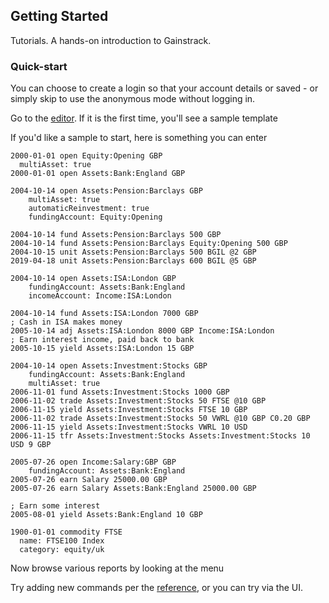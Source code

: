 ## Getting Started

Tutorials. A hands-on introduction to Gainstrack.

### Quick-start
You can choose to create a login so that your account details or saved - or simply skip to use the anonymous mode without logging in.

Go to the [editor](/editor). If it is the first time, you'll see a sample template

If you'd like a sample to start, here is something you can enter

```text
2000-01-01 open Equity:Opening GBP
  multiAsset: true
2000-01-01 open Assets:Bank:England GBP

2004-10-14 open Assets:Pension:Barclays GBP
    multiAsset: true
    automaticReinvestment: true
    fundingAccount: Equity:Opening

2004-10-14 fund Assets:Pension:Barclays 500 GBP
2004-10-14 fund Assets:Pension:Barclays Equity:Opening 500 GBP
2004-10-15 unit Assets:Pension:Barclays 500 BGIL @2 GBP
2019-04-18 unit Assets:Pension:Barclays 600 BGIL @5 GBP

2004-10-14 open Assets:ISA:London GBP
    fundingAccount: Assets:Bank:England
    incomeAccount: Income:ISA:London

2004-10-14 fund Assets:ISA:London 7000 GBP
; Cash in ISA makes money
2005-10-14 adj Assets:ISA:London 8000 GBP Income:ISA:London
; Earn interest income, paid back to bank
2005-10-15 yield Assets:ISA:London 15 GBP

2004-10-14 open Assets:Investment:Stocks GBP
    fundingAccount: Assets:Bank:England
    multiAsset: true
2006-11-01 fund Assets:Investment:Stocks 1000 GBP
2006-11-02 trade Assets:Investment:Stocks 50 FTSE @10 GBP
2006-11-15 yield Assets:Investment:Stocks FTSE 10 GBP
2006-11-02 trade Assets:Investment:Stocks 50 VWRL @10 GBP C0.20 GBP
2006-11-15 yield Assets:Investment:Stocks VWRL 10 USD
2006-11-15 tfr Assets:Investment:Stocks Assets:Investment:Stocks 10 USD 9 GBP

2005-07-26 open Income:Salary:GBP GBP
    fundingAccount: Assets:Bank:England
2005-07-26 earn Salary 25000.00 GBP
2005-07-26 earn Salary Assets:Bank:England 25000.00 GBP

; Earn some interest
2005-08-01 yield Assets:Bank:England 10 GBP

1900-01-01 commodity FTSE
  name: FTSE100 Index
  category: equity/uk
```

Now browse various reports by looking at the menu

Try adding new commands per the [reference](/docs/reference), or you can try via the UI.
